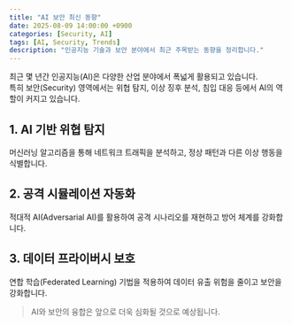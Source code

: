 ```yaml
---
title: "AI 보안 최신 동향"
date: 2025-08-09 14:00:00 +0900
categories: [Security, AI]
tags: [AI, Security, Trends]
description: "인공지능 기술과 보안 분야에서 최근 주목받는 동향을 정리합니다."
---
```


최근 몇 년간 인공지능(AI)은 다양한 산업 분야에서 폭넓게 활용되고 있습니다.  
특히 보안(Security) 영역에서는 위협 탐지, 이상 징후 분석, 침입 대응 등에서 AI의 역할이 커지고 있습니다.

## 1. AI 기반 위협 탐지
머신러닝 알고리즘을 통해 네트워크 트래픽을 분석하고, 정상 패턴과 다른 이상 행동을 식별합니다.

## 2. 공격 시뮬레이션 자동화
적대적 AI(Adversarial AI)를 활용하여 공격 시나리오를 재현하고 방어 체계를 강화합니다.

## 3. 데이터 프라이버시 보호
연합 학습(Federated Learning) 기법을 적용하여 데이터 유출 위험을 줄이고 보안을 강화합니다.

> AI와 보안의 융합은 앞으로 더욱 심화될 것으로 예상됩니다.
